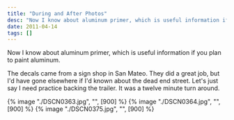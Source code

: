 ```yaml
---
title: "During and After Photos"
desc: "Now I know about aluminum primer, which is useful information if you plan to paint aluminum."
date: 2011-04-14
tags: []
---
```


Now I know about aluminum primer, which is useful information if you plan to paint aluminum.

The decals came from a sign shop in San Mateo. They did a great job, but I'd have gone elsewhere if I'd known about the dead end street. Let's just say I need practice backing the trailer. It was a twelve minute turn around.

{% image "./DSCN0363.jpg", "", [900] %} {% image "./DSCN0364.jpg", "", [900] %} {% image "./DSCN0375.jpg", "", [900] %}
